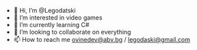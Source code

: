 - 👋 Hi, I’m @Legodatski
- 👀 I’m interested in video games
- 🌱 I’m currently learning C#
- 💞️ I’m looking to collaborate on everything
- 📫 How to reach me ovinedev@abv.bg / legodaski@gmail.com

<!---
Legodatski/Legodatski is a ✨ special ✨ repository because its `README.md` (this file) appears on your GitHub profile.
You can click the Preview link to take a look at your changes.
--->
